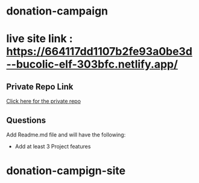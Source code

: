 # donation-campaign
# live site link : https://664117dd1107b2fe93a0be3d--bucolic-elf-303bfc.netlify.app/
## Private Repo Link

[Click here for the private repo](https://classroom.github.com/a/ymFUnXH9)



##  Questions
Add Readme.md file and will have the following: 

- Add at least 3 Project features 
# donation-campign-site
